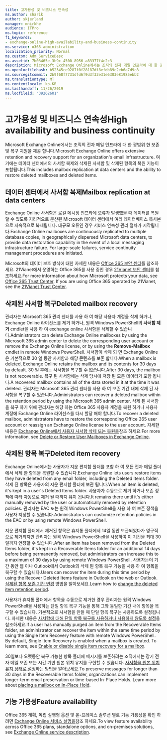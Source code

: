 ```yaml
---
title: 고가용성 및 비즈니스 연속성
ms.author: sharik
author: skjerland
manager: mnirkhe
audience: ITPro
ms.topic: reference
f1_keywords:
- exchange-online-high-availability-and-business-continuity
ms.service: o365-administration
localization_priority: Normal
ms.custom: Adm_ServiceDesc
ms.assetid: 7b03465e-3b9c-4500-8956-a83377f4c2c3
description: Microsoft Exchange Online에서는 조직의 전자 메일 인프라에 대 한 광범위 한 보존 및 복구 지원을 제공 합니다. 여기에는 데이터 센터에서의 사서함 복제와 삭제된 사서함 및 삭제된 항목의 복원 기능이 포함됩니다.
ms.openlocfilehash: b52345ce9287f0f28187df8efdb89c2eb6a7d9c8
ms.sourcegitcommit: 2b9f68f7731dfd6f9d3f33e31e6303e81985ebb2
ms.translationtype: MT
ms.contentlocale: ko-KR
ms.lasthandoff: 11/26/2019
ms.locfileid: "39262601"
---
```

# <a name="high-availability-and-business-continuity"></a><span data-ttu-id="be3a1-104">고가용성 및 비즈니스 연속성</span><span class="sxs-lookup"><span data-stu-id="be3a1-104">High availability and business continuity</span></span>

<span data-ttu-id="be3a1-105">Microsoft Exchange Online에서는 조직의 전자 메일 인프라에 대 한 광범위 한 보존 및 복구 지원을 제공 합니다.</span><span class="sxs-lookup"><span data-stu-id="be3a1-105">Microsoft Exchange Online offers extensive retention and recovery support for an organization's email infrastructure.</span></span> <span data-ttu-id="be3a1-106">여기에는 데이터 센터에서의 사서함 복제와 삭제된 사서함 및 삭제된 항목의 복원 기능이 포함됩니다.</span><span class="sxs-lookup"><span data-stu-id="be3a1-106">This includes mailbox replication at data centers and the ability to restore deleted mailboxes and deleted items.</span></span>
  
## <a name="mailbox-replication-at-data-centers"></a><span data-ttu-id="be3a1-107">데이터 센터에서 사서함 복제</span><span class="sxs-lookup"><span data-stu-id="be3a1-107">Mailbox replication at data centers</span></span>

<span data-ttu-id="be3a1-p103">Exchange Online 사서함은 로컬 메시징 인프라에 오류가 발생했을 때 데이터를 복원할 수 있도록 지리적으로 분산된 Microsoft 데이터 센터에서 여러 데이터베이스 복사본으로 지속적으로 복제됩니다. 대규모 오류인 경우 서비스 연속성 관리 절차가 시작됩니다.</span><span class="sxs-lookup"><span data-stu-id="be3a1-p103">Exchange Online mailboxes are continuously replicated to multiple database copies, in geographically dispersed Microsoft data centers, to provide data restoration capability in the event of a local messaging infrastructure failure. For large-scale failures, service continuity management procedures are initiated.</span></span>
  
<span data-ttu-id="be3a1-p104">Microsoft의 데이터 보호 방식에 대한 자세한 내용은 [Office 365 보안 센터](https://go.microsoft.com/fwlink/p/?LinkId=299135)를 참조하세요. 21Vianet에서 운영하는 Office 365를 사용 중인 경우 [21Vianet 보안 센터](https://www.21vbluecloud.com/office365/trustcenter/onlineservices.mdl)를 참조하세요.</span><span class="sxs-lookup"><span data-stu-id="be3a1-p104">For more information about how Microsoft protects your data, see [Office 365 Trust Center](https://go.microsoft.com/fwlink/p/?LinkId=299135). If you are using Office 365 operated by 21Vianet, see the [21Vianet Trust Center](https://www.21vbluecloud.com/office365/trustcenter/onlineservices.mdl).</span></span>
  
## <a name="deleted-mailbox-recovery"></a><span data-ttu-id="be3a1-112">삭제된 사서함 복구</span><span class="sxs-lookup"><span data-stu-id="be3a1-112">Deleted mailbox recovery</span></span>

<span data-ttu-id="be3a1-113">관리자는 Microsoft 365 관리 센터를 사용 하 여 해당 사용자 계정을 삭제 하거나, Exchange Online 라이선스를 제거 하거나, 원격 Windows PowerShell의 **사서함 제거** cmdlet을 사용 하 여 exchange online 사서함을 삭제할 수 있습니다.</span><span class="sxs-lookup"><span data-stu-id="be3a1-113">Administrators can delete Exchange Online mailboxes by using the Microsoft 365 admin center to delete the corresponding user account or remove the Exchange Online license, or by using the **Remove-Mailbox** cmdlet in remote Windows PowerShell.</span></span> <span data-ttu-id="be3a1-114">사서함이 삭제 되 면 Exchange Online은 기본적으로 30 일 동안 사서함과 해당 콘텐츠를 보존 합니다.</span><span class="sxs-lookup"><span data-stu-id="be3a1-114">When a mailbox is deleted, Exchange Online retains the mailbox and its contents for 30 days by default.</span></span> <span data-ttu-id="be3a1-115">30 일 후에는 사서함을 복구할 수 없습니다.</span><span class="sxs-lookup"><span data-stu-id="be3a1-115">After 30 days, the mailbox is not recoverable.</span></span> <span data-ttu-id="be3a1-116">복구 된 사서함에는 삭제 당시에 저장 된 모든 데이터가 포함 됩니다.</span><span class="sxs-lookup"><span data-stu-id="be3a1-116">A recovered mailbox contains all of the data stored in it at the time it was deleted.</span></span> <span data-ttu-id="be3a1-117">관리자는 Microsoft 365 관리 센터를 사용 하 여 보존 기간 내에 삭제 된 사서함을 복구할 수 있습니다.</span><span class="sxs-lookup"><span data-stu-id="be3a1-117">Administrators can recover a deleted mailbox within the retention period by using the Microsoft 365 admin center.</span></span> <span data-ttu-id="be3a1-118">삭제 된 사서함을 복구 하기 위해 관리자는 해당 하는 Office 365 사용자 계정을 복원 하거나 사용자 계정에 Exchange Online 라이선스를 다시 할당 해야 합니다.</span><span class="sxs-lookup"><span data-stu-id="be3a1-118">To recover a deleted mailbox, administrators have to restore the corresponding Office 365 user account or reassign an Exchange Online license to the user account.</span></span> <span data-ttu-id="be3a1-119">자세한 내용은 [Exchange Online에서 사용자 사서함 삭제 또는 복원을](https://go.microsoft.com/fwlink/p/?LinkId=286992)참조 하세요.</span><span class="sxs-lookup"><span data-stu-id="be3a1-119">For more information, see [Delete or Restore User Mailboxes in Exchange Online](https://go.microsoft.com/fwlink/p/?LinkId=286992).</span></span>
  
## <a name="deleted-item-recovery"></a><span data-ttu-id="be3a1-120">삭제된 항목 복구</span><span class="sxs-lookup"><span data-stu-id="be3a1-120">Deleted item recovery</span></span>

<span data-ttu-id="be3a1-121">Exchange Online에서는 사용자가 지운 편지함 폴더를 포함 하 여 모든 전자 메일 폴더에서 삭제 한 항목을 복원할 수 있습니다.</span><span class="sxs-lookup"><span data-stu-id="be3a1-121">Exchange Online lets users restore items they have deleted from any email folder, including the Deleted Items folder.</span></span> <span data-ttu-id="be3a1-122">삭제 된 항목은 사용자의 지운 편지함 폴더에 보관 됩니다.</span><span class="sxs-lookup"><span data-stu-id="be3a1-122">When an item is deleted, it's kept in a user's Deleted Items folder.</span></span> <span data-ttu-id="be3a1-123">사용자가 수동으로 제거 하거나 보존 정책에 따라 자동으로 제거 될 때까지 유지 됩니다.</span><span class="sxs-lookup"><span data-stu-id="be3a1-123">It remains there until it's either manually removed by the user or automatically removed by retention policies.</span></span> <span data-ttu-id="be3a1-124">관리자는 EAC 또는 원격 Windows PowerShell을 사용 하 여 보존 정책을 사용자 지정할 수 있습니다.</span><span class="sxs-lookup"><span data-stu-id="be3a1-124">Administrators can customize retention policies in the EAC or by using remote Windows PowerShell.</span></span>
  
<span data-ttu-id="be3a1-125">지운 편지함 폴더에서 제거된 항목은 휴지통 폴더에서 14일 동안 보관되었다가 영구적으로 제거되지만 관리자는 원격 Windows PowerShell을 사용하여 이 기간을 최대 30일까지 연장할 수 있습니다.</span><span class="sxs-lookup"><span data-stu-id="be3a1-125">After an item has been removed from the Deleted Items folder, it's kept in a Recoverable Items folder for an additional 14 days before being permanently removed, but administrators can increase this to a maximum of 30 days by using remote Windows PowerShell.</span></span> <span data-ttu-id="be3a1-126">사용자는이 기간 동안 웹 이나 Outlook에서 Outlook의 삭제 된 항목 복구 기능을 사용 하 여 항목을 복구할 수 있습니다.</span><span class="sxs-lookup"><span data-stu-id="be3a1-126">Users can recover the item during this time period by using the Recover Deleted Items feature in Outlook on the web or Outlook.</span></span> <span data-ttu-id="be3a1-127">[삭제된 항목 보존 기간 변경](https://go.microsoft.com/fwlink/p/?LinkId=286940) 방법을 알아보세요.</span><span class="sxs-lookup"><span data-stu-id="be3a1-127">Learn how to [change the deleted item retention period](https://go.microsoft.com/fwlink/p/?LinkId=286940).</span></span>
  
<span data-ttu-id="be3a1-p108">사용자가 휴지통 폴더에서 항목을 수동으로 제거한 경우 관리자는 원격 Windows PowerShell을 사용하는 단일 항목 복구 기능을 통해 그와 동일한 기간 내에 항목을 복구할 수 있습니다. 기본적으로 사서함을 만들 때 단일 항목 복구는 사용하도록 설정됩니다. 자세한 내용은 [사서함에 대해 단일 항목 복구를 사용하거나 사용하지 않도록 설정](https://go.microsoft.com/fwlink/p/?LinkID=286941)을 참조하세요.</span><span class="sxs-lookup"><span data-stu-id="be3a1-p108">If a user has manually purged an item from the Recoverable Items folder, an administrator can recover the item within the same time period by using the Single Item Recovery feature with remote Windows PowerShell. By default, Single Item Recovery is enabled when a mailbox is created. To learn more, see [Enable or disable single item recovery for a mailbox](https://go.microsoft.com/fwlink/p/?LinkID=286941).</span></span>
  
<span data-ttu-id="be3a1-p109">30일보다 오랫동안 복구 가능한 항목 폴더에 메시지를 보존하려는 조직에서는 장기 전자 메일 보존 또는 시간 기반 원본 위치 유지를 구현할 수 있습니다. [사서함을 원본 위치 유지 상태로 설정](https://go.microsoft.com/fwlink/p/?LinkId=271746)하는 방법을 알아보세요.</span><span class="sxs-lookup"><span data-stu-id="be3a1-p109">To preserve messages for longer than 30 days in the Recoverable Items folder, organizations can implement longer-term email preservation or time-based In-Place Holds. Learn more about [placing a mailbox on In-Place Hold](https://go.microsoft.com/fwlink/p/?LinkId=271746).</span></span>
  
## <a name="feature-availability"></a><span data-ttu-id="be3a1-133">기능 가용성</span><span class="sxs-lookup"><span data-stu-id="be3a1-133">Feature availability</span></span>

<span data-ttu-id="be3a1-134">Office 365 계획, 독립 실행형 옵션 및 온-프레미스 솔루션 별로 기능 가용성을 확인 하려면 [Exchange Online 서비스 설명을](exchange-online-service-description.md)참조 하세요.</span><span class="sxs-lookup"><span data-stu-id="be3a1-134">To view feature availability across Office 365 plans, standalone options, and on-premises solutions, see [Exchange Online service description](exchange-online-service-description.md).</span></span>
  